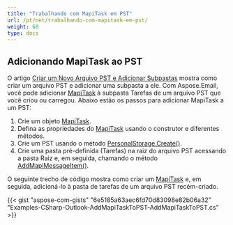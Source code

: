 ```yaml
---
title: "Trabalhando com MapiTask em PST"
url: /pt/net/trabalhando-com-mapitask-em-pst/
weight: 60
type: docs
---
```



## **Adicionando MapiTask ao PST**

O artigo [Criar um Novo Arquivo PST e Adicionar Subpastas](https://docs.aspose.com/email/pt/net/create-new-pst-add-sub-folders-and-messages/#creating-a-new-pst-file-and-add-subfolders) mostra como criar um arquivo PST e adicionar uma subpasta a ele. Com Aspose.Email, você pode adicionar [MapiTask](https://reference.aspose.com/email/net/aspose.email.mapi/mapitask/) à subpasta Tarefas de um arquivo PST que você criou ou carregou. Abaixo estão os passos para adicionar MapiTask a um PST:

1. Crie um objeto [MapiTask](https://reference.aspose.com/email/net/aspose.email.mapi/mapitask/).
2. Defina as propriedades do [MapiTask](https://reference.aspose.com/email/net/aspose.email.mapi/mapitask/) usando o construtor e diferentes métodos.
3. Crie um PST usando o método [PersonalStorage.Create()](https://reference.aspose.com/email/net/aspose.email.storage.pst/personalstorage/create/#create/).
4. Crie uma pasta pré-definida (Tarefas) na raiz do arquivo PST acessando a pasta Raiz e, em seguida, chamando o método [AddMapiMessageItem()](https://reference.aspose.com/email/net/aspose.email.storage.pst/folderinfo/addmapimessageitem/#addmapimessageitem).

O seguinte trecho de código mostra como criar um [MapiTask](https://reference.aspose.com/email/net/aspose.email.mapi/mapitask/) e, em seguida, adicioná-lo à pasta de tarefas de um arquivo PST recém-criado.

{{< gist "aspose-com-gists" "6e5185a63aec6fd70d83098e82b06a32" "Examples-CSharp-Outlook-AddMapiTaskToPST-AddMapiTaskToPST.cs" >}}